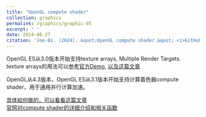 ```yaml
---
title: "OpenGL compute shader"
collection: graphics
permalink: /graphics/graphic-05
excerpt: ' '
date: 2024-06-27
citation: 'Joe-Bi. (2024). &quot;OpenGL compute shader.&quot; <i>GitHub Joe-Bi of Bugs</i>'
---
```

   
OpenGL ES从3.0版本开始支持texture arrays, Multiple Render Targets.
texture arrays的用法可以[参考官方Demo](https://www.khronos.org/opengl/wiki/Example/Texture_Array_Creation),
[以及这篇文章](https://www.cnblogs.com/psklf/p/5713791.html)
<br />
   
OpenGL从4.3版本，OpenGL ES从3.1版本开始支持计算着色器compute shader，用于通用并行计算加速。  

[具体如何做的，可以看看这篇文章](https://www.cnblogs.com/chen9510/p/12000320.html)
<br />
[官网对compute shader的详细介绍和相关函数](https://www.khronos.org/opengl/wiki/Compute_Shader)










